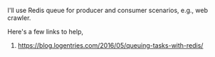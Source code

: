 I'll use Redis queue for producer and consumer scenarios, e.g., web crawler. 

Here's a few links to help,
1. https://blog.logentries.com/2016/05/queuing-tasks-with-redis/
